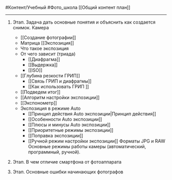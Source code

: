 #Контент/Учебный #Фото_школа 
[[Общий контент план]]
________

1. Этап. Задача дать основные понятия и объяснить как создается снимок.
Камера
	- [[Создание фотографии]]
	- Матрица
[[Экспозиция]]
	- Что такое экспозиция
	- От чего зависит (триада)
		- [[Диафрагма]]
		- [[Выдержка]]
		- [[ISO]] 
	- [[Глубина резкости ГРИП]]
		- [[Связь ГРИП и диафрагмы]]
		- [[Как использовать ГРИП ]]
	- [[Подведем итог]]
	- [[Алгоритм настройки экспозиции]]
	- [[Экспонометр]]
	- Экспозиция в режиме Auto
		- [[Принцип действия Auto экспозиции|Принцип действия]]
		- [[Особенности Auto экспозиции]]
		- [[Плюсы и минусы Auto экспозиции]]
		- [[Приоритетные режимы экспозиции]]
		- [[Поправка экспозиции]]
		- [[Ручной режим настройки экспозиции]]
Форматы JPG и RAW 
Основные режимы работы камеры (автоматический, программный, ручной).

2. Этап.
В чем отличие смартфона от фотоаппарата


3. Этап.
Основные ошибки начинающих фотографов

